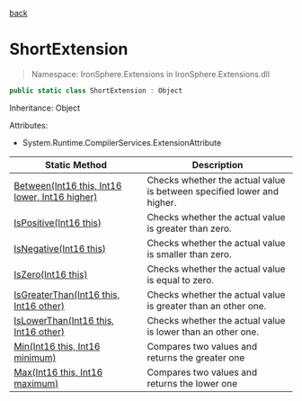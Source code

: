 ﻿[back](/IronSphere.Extensions/types)

# ShortExtension

> Namespace: IronSphere.Extensions in  IronSphere.Extensions.dll



```csharp
public static class ShortExtension : Object
```
Inheritance: Object



Attributes:
        
* System.Runtime.CompilerServices.ExtensionAttribute




| Static Method | Description |
| --- | --- |
| [Between(Int16 this, Int16 lower, Int16 higher)](ShortExtension.Between(Int16,Int16,Int16)) | Checks whether the actual value is between specified lower and higher. |
| [IsPositive(Int16 this)](ShortExtension.IsPositive(Int16)) | Checks whether the actual value is greater than zero. |
| [IsNegative(Int16 this)](ShortExtension.IsNegative(Int16)) | Checks whether the actual value is smaller than zero. |
| [IsZero(Int16 this)](ShortExtension.IsZero(Int16)) | Checks whether the actual value is equal to zero. |
| [IsGreaterThan(Int16 this, Int16 other)](ShortExtension.IsGreaterThan(Int16,Int16)) | Checks whether the actual value is greater than an other one. |
| [IsLowerThan(Int16 this, Int16 other)](ShortExtension.IsLowerThan(Int16,Int16)) | Checks whether the actual value is lower than an other one. |
| [Min(Int16 this, Int16 minimum)](ShortExtension.Min(Int16,Int16)) | Compares two values and returns the greater one |
| [Max(Int16 this, Int16 maximum)](ShortExtension.Max(Int16,Int16)) | Compares two values and returns the lower one |
